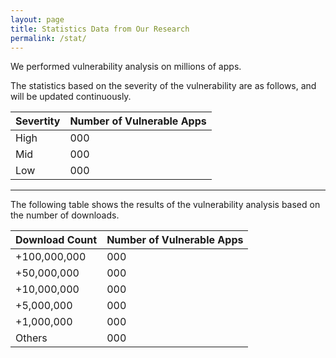 ```yaml
---
layout: page
title: Statistics Data from Our Research
permalink: /stat/
---
```


We performed vulnerability analysis on millions of apps.

The statistics based on the severity of the vulnerability are as follows, and will be updated continuously.

| Severtity | Number of Vulnerable Apps |
|-----------|---------------------------|
| High      | 000                       |
| Mid       | 000                       |
| Low       | 000                       |

***

The following table shows the results of the vulnerability analysis based on the number of downloads.

| Download Count | Number of Vulnerable Apps |
|----------------|---------------------------|
| +100,000,000   | 000                       |
| +50,000,000    | 000                       |
| +10,000,000    | 000                       |
| +5,000,000     | 000                       |
| +1,000,000     | 000                       |
| Others         | 000                       |

